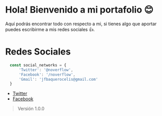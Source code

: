 # Hola! Bienvenido a mi portafolio :blush:
Aquí podrás encontrar todo con respecto a mi, si tienes algo que aportar puedes escribirme a mis redes sociales :+1:.

# Redes Sociales
```javascript
  const social_networks = {
      'Twitter': '@noverflow',
      'Facebook': '/noverflow',
      'Gmail': 'jfbaquerocelis@gmail.com'
  }
```

* [Twitter](http://twitter.com/noverflow)
* [Facebook](http://facebook.com/noverflow)

> Versión 1.0.0
